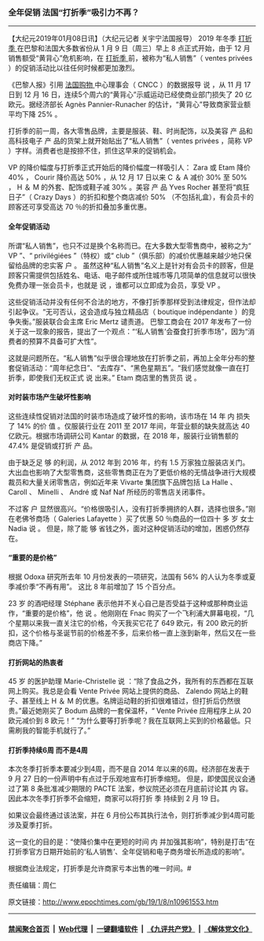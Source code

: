 ### 全年促销 法国“打折季”吸引力不再？
------------------------

<p>
 【大纪元2019年01月08日讯】（大纪元记者
 <span style="font-weight: 400;">
  关宇宁法国报导）
 </span>
 <span style="font-weight: 400;">
  2019
 </span>
 <span style="font-weight: 400;">
  年冬季
  <a href="http://www.epochtimes.com/gb/tag/%E6%89%93%E6%8A%98%E5%AD%A3.html">
   打折季
  </a>
  在巴黎和法国大多数省份从
 </span>
 <span style="font-weight: 400;">
  1
 </span>
 <span style="font-weight: 400;">
  月
 </span>
 <span style="font-weight: 400;">
  9
 </span>
 <span style="font-weight: 400;">
  日（周三）早上
 </span>
 <span style="font-weight: 400;">
  8
 </span>
 <span style="font-weight: 400;">
  点正式开始，由于
 </span>
 <span style="font-weight: 400;">
  12
 </span>
 <span style="font-weight: 400;">
  月销售额受“黄背心”危机影响，在
  <a href="http://www.epochtimes.com/gb/tag/%E6%89%93%E6%8A%98%E5%AD%A3.html">
   打折季
  </a>
  前，被称为“私人销售”（
 </span>
 <span style="font-weight: 400;">
  ventes privées
 </span>
 <span style="font-weight: 400;">
  ）的促销活动比以往任何时候都更加激烈。
 </span>
</p>
<p>
 <span style="font-weight: 400;">
  《巴黎人报》引用
  <a href="http://www.epochtimes.com/gb/tag/%E6%B3%95%E5%9B%BD%E8%B4%AD%E7%89%A9.html">
   法国购物
  </a>
  中心理事会（
 </span>
 <span style="font-weight: 400;">
  CNCC
 </span>
 <span style="font-weight: 400;">
  ）的数据报导
 </span>
 <span style="font-weight: 400;">
  说
 </span>
 <span style="font-weight: 400;">
  ，从
 </span>
 <span style="font-weight: 400;">
  11
 </span>
 <span style="font-weight: 400;">
  月
 </span>
 <span style="font-weight: 400;">
  17
 </span>
 <span style="font-weight: 400;">
  日到
 </span>
 <span style="font-weight: 400;">
  12
 </span>
 <span style="font-weight: 400;">
  月
 </span>
 <span style="font-weight: 400;">
  16
 </span>
 <span style="font-weight: 400;">
  日，连续5个周六的“黄背心”示威运动已经使商业部门损失了
 </span>
 <span style="font-weight: 400;">
  20
 </span>
 <span style="font-weight: 400;">
  亿欧元。据经济部长
 </span>
 <span style="font-weight: 400;">
  Agnès Pannier-Runacher
 </span>
 <span style="font-weight: 400;">
  的估计，“黄背心”导致商家营业额平均下降
 </span>
 <span style="font-weight: 400;">
  25%
 </span>
 <span style="font-weight: 400;">
  。
 </span>
</p>
<p>
 <span style="font-weight: 400;">
  打折季的前一周，各大零售品牌，主要是服装、鞋、时尚配饰，以及美容
 </span>
 <span style="font-weight: 400;">
  产
 </span>
 <span style="font-weight: 400;">
  品和高科技电子
 </span>
 <span style="font-weight: 400;">
  产
 </span>
 <span style="font-weight: 400;">
  品的货架上就开始贴出了“私人销售”（
 </span>
 <span style="font-weight: 400;">
  ventes privées
 </span>
 <span style="font-weight: 400;">
  ，简称
 </span>
 <span style="font-weight: 400;">
  VP
 </span>
 <span style="font-weight: 400;">
  ）字样。消费者也是按捺不住，抓住这早来的促销机会。
 </span>
</p>
<p>
 <span style="font-weight: 400;">
  VP
 </span>
 <span style="font-weight: 400;">
  的降价幅度与打折季正式开始后的降价幅度一样吸引人：
 </span>
 <span style="font-weight: 400;">
  Zara
 </span>
 <span style="font-weight: 400;">
  或
 </span>
 <span style="font-weight: 400;">
  Etam
 </span>
 <span style="font-weight: 400;">
  降价
 </span>
 <span style="font-weight: 400;">
  40%
 </span>
 <span style="font-weight: 400;">
  ，
 </span>
 <span style="font-weight: 400;">
  Courir
 </span>
 <span style="font-weight: 400;">
  降价高达
 </span>
 <span style="font-weight: 400;">
  50%
 </span>
 <span style="font-weight: 400;">
  ，从
 </span>
 <span style="font-weight: 400;">
  12
 </span>
 <span style="font-weight: 400;">
  月
 </span>
 <span style="font-weight: 400;">
  17
 </span>
 <span style="font-weight: 400;">
  日以来
 </span>
 <span style="font-weight: 400;">
  C
 </span>
 <span style="font-weight: 400;">
  ＆
 </span>
 <span style="font-weight: 400;">
  A
 </span>
 <span style="font-weight: 400;">
  减价
 </span>
 <span style="font-weight: 400;">
  30%
 </span>
 <span style="font-weight: 400;">
  至
 </span>
 <span style="font-weight: 400;">
  50%
 </span>
 <span style="font-weight: 400;">
  ，
 </span>
 <span style="font-weight: 400;">
  H
 </span>
 <span style="font-weight: 400;">
  ＆
 </span>
 <span style="font-weight: 400;">
  M
 </span>
 <span style="font-weight: 400;">
  的外套、配饰或鞋子减
 </span>
 <span style="font-weight: 400;">
  30%
 </span>
 <span style="font-weight: 400;">
  。美容
 </span>
 <span style="font-weight: 400;">
  产
 </span>
 <span style="font-weight: 400;">
  品
 </span>
 <span style="font-weight: 400;">
  Yves Rocher
 </span>
 <span style="font-weight: 400;">
  甚至将“疯狂日子”（
 </span>
 <span style="font-weight: 400;">
  Crazy Days
 </span>
 <span style="font-weight: 400;">
  ）的折扣和整个商店减价
 </span>
 <span style="font-weight: 400;">
  50%
 </span>
 <span style="font-weight: 400;">
  （不包括礼盒），有会员卡的顾客还可享受高达
 </span>
 <span style="font-weight: 400;">
  70
 </span>
 <span style="font-weight: 400;">
  ％的折扣叠加多重优惠。
 </span>
</p>
<h4>
 全年促销活动
</h4>
<p>
 <span style="font-weight: 400;">
  所谓“私人销售”，也只不过是换个名称而已。在大多数大型零售商中，被称之为“
 </span>
 <span style="font-weight: 400;">
  VP
 </span>
 <span style="font-weight: 400;">
  ”、“
 </span>
 <span style="font-weight: 400;">
  privilégiées
 </span>
 <span style="font-weight: 400;">
  ”（特权）或“
 </span>
 <span style="font-weight: 400;">
  club
 </span>
 <span style="font-weight: 400;">
  ”（俱乐部）的减价优惠越来越少地只保留给品牌的忠实客
 </span>
 <span style="font-weight: 400;">
  户
 </span>
 <span style="font-weight: 400;">
  。
 </span>
 <span style="font-weight: 400;">
  虽然这种“私人销售”名义上是针对有会员卡的顾客，但是顾客只需提供包括姓名、电话、电子邮件或所住城市等几项简单的信息就可以很快免费办理一张会员卡，也就是
 </span>
 <span style="font-weight: 400;">
  说
 </span>
 <span style="font-weight: 400;">
  ，谁都可以立即成为会员，享受
 </span>
 <span style="font-weight: 400;">
  VP
 </span>
 <span style="font-weight: 400;">
  。
 </span>
</p>
<p>
 <span style="font-weight: 400;">
  这些促销活动并没有任何不合法的地方，不像打折季那样受到法律规定，但作法却引起争议。“无可否认，这会造成与独立精品店（
 </span>
 <span style="font-weight: 400;">
  boutique indépendante
 </span>
 <span style="font-weight: 400;">
  ）的竞争失衡。”服装联合会主席
 </span>
 <span style="font-weight: 400;">
  Eric Mertz
 </span>
 <span style="font-weight: 400;">
  谴责道。
 </span>
 <span style="font-weight: 400;">
  巴黎工商会在
 </span>
 <span style="font-weight: 400;">
  2017
 </span>
 <span style="font-weight: 400;">
  年发布了一份关于这一现象的报告，提出了一个观点：“‘私人销售’会蚕食打折季市场”，因为“消费者的预算不具备可扩大性”。
 </span>
</p>
<p>
 <span style="font-weight: 400;">
  这就是问题所在。“私人销售”似乎很合理地放在打折季之前，再加上全年分布的整套促销活动：“周年纪念日”、“去库存”、“黑色星期五”。“我们感觉就像一直在打折季，即使我们无权正式
 </span>
 <span style="font-weight: 400;">
  说
 </span>
 <span style="font-weight: 400;">
  出来。”
 </span>
 <span style="font-weight: 400;">
  Etam
 </span>
 <span style="font-weight: 400;">
  商店里的售货员
 </span>
 <span style="font-weight: 400;">
  说
 </span>
 <span style="font-weight: 400;">
  。
 </span>
</p>
<h4>
 对时装市场产生破坏性影响
</h4>
<p>
 <span style="font-weight: 400;">
  这些连续性促销对法国的时装市场造成了破坏性的影响，该市场在
 </span>
 <span style="font-weight: 400;">
  14
 </span>
 <span style="font-weight: 400;">
  年
 </span>
 <span style="font-weight: 400;">
  内
 </span>
 <span style="font-weight: 400;">
  损失了
 </span>
 <span style="font-weight: 400;">
  14%
 </span>
 <span style="font-weight: 400;">
  的价
 </span>
 <span style="font-weight: 400;">
  值
 </span>
 <span style="font-weight: 400;">
  。仅服装行业在
 </span>
 <span style="font-weight: 400;">
  2011
 </span>
 <span style="font-weight: 400;">
  至
 </span>
 <span style="font-weight: 400;">
  2017
 </span>
 <span style="font-weight: 400;">
  年间，年营业额的缺失就高达
 </span>
 <span style="font-weight: 400;">
  40
 </span>
 <span style="font-weight: 400;">
  亿欧元。根据市场调研公司
 </span>
 <span style="font-weight: 400;">
  Kantar
 </span>
 <span style="font-weight: 400;">
  的数据，在
 </span>
 <span style="font-weight: 400;">
  2018
 </span>
 <span style="font-weight: 400;">
  年，服装行业销售额的
 </span>
 <span style="font-weight: 400;">
  47.4%
 </span>
 <span style="font-weight: 400;">
  是促销或打折
 </span>
 <span style="font-weight: 400;">
  产
 </span>
 <span style="font-weight: 400;">
  品。
 </span>
</p>
<p>
 <span style="font-weight: 400;">
  由于缺乏足
 </span>
 <span style="font-weight: 400;">
  够
 </span>
 <span style="font-weight: 400;">
  的利润，从
 </span>
 <span style="font-weight: 400;">
  2012
 </span>
 <span style="font-weight: 400;">
  年到
 </span>
 <span style="font-weight: 400;">
  2016
 </span>
 <span style="font-weight: 400;">
  年，约有
 </span>
 <span style="font-weight: 400;">
  1.5
 </span>
 <span style="font-weight: 400;">
  万家独立服装店关门。大出血也影响了大型零售商，这些零售商正在为了更低价格的无情战争进行大规模裁员和大量关闭零售店，例如近年来
 </span>
 <span style="font-weight: 400;">
  Vivarte
 </span>
 <span style="font-weight: 400;">
  集团旗下品牌包括
 </span>
 <span style="font-weight: 400;">
  La Halle
 </span>
 <span style="font-weight: 400;">
  、
 </span>
 <span style="font-weight: 400;">
  Caroll
 </span>
 <span style="font-weight: 400;">
  、
 </span>
 <span style="font-weight: 400;">
  Minelli
 </span>
 <span style="font-weight: 400;">
  、
 </span>
 <span style="font-weight: 400;">
  André
 </span>
 <span style="font-weight: 400;">
  或
 </span>
 <span style="font-weight: 400;">
  Naf Naf
 </span>
 <span style="font-weight: 400;">
  所经历的零售店关闭事件。
 </span>
</p>
<p>
 <span style="font-weight: 400;">
  不过客
 </span>
 <span style="font-weight: 400;">
  户
 </span>
 <span style="font-weight: 400;">
  显然很高兴。“价格很吸引人，没有打折季拥挤的人群，选择也很多。”刚在老佛爷商场（
 </span>
 <span style="font-weight: 400;">
  Galeries Lafayette
 </span>
 <span style="font-weight: 400;">
  ）买了优惠
 </span>
 <span style="font-weight: 400;">
  50
 </span>
 <span style="font-weight: 400;">
  ％商品的一位四十
 </span>
 <span style="font-weight: 400;">
  多
 </span>
 <span style="font-weight: 400;">
  岁
 </span>
 <span style="font-weight: 400;">
  女士
 </span>
 <span style="font-weight: 400;">
  Nadia
 </span>
 <span style="font-weight: 400;">
  说
 </span>
 <span style="font-weight: 400;">
  。
 </span>
 <span style="font-weight: 400;">
  但是，除了能
 </span>
 <span style="font-weight: 400;">
  够
 </span>
 <span style="font-weight: 400;">
  省钱之外，面对这种促销活动的增加，困惑仍然存在。
 </span>
</p>
<h4>
 “重要的是价格”
</h4>
<p>
 <span style="font-weight: 400;">
  根据
 </span>
 <span style="font-weight: 400;">
  Odoxa
 </span>
 <span style="font-weight: 400;">
  研究所去年
 </span>
 <span style="font-weight: 400;">
  10
 </span>
 <span style="font-weight: 400;">
  月份发表的一项研究，法国有
 </span>
 <span style="font-weight: 400;">
  56%
 </span>
 <span style="font-weight: 400;">
  的人认为冬季或夏季减价季“不再有用”。
 </span>
 <span style="font-weight: 400;">
  这比
 </span>
 <span style="font-weight: 400;">
  8
 </span>
 <span style="font-weight: 400;">
  年前增加了
 </span>
 <span style="font-weight: 400;">
  15
 </span>
 <span style="font-weight: 400;">
  个百分点。
 </span>
</p>
<p>
 <span style="font-weight: 400;">
  23
 </span>
 <span style="font-weight: 400;">
  岁
 </span>
 <span style="font-weight: 400;">
  的酒吧经理
 </span>
 <span style="font-weight: 400;">
  Stéphane
 </span>
 <span style="font-weight: 400;">
  表示他并不关心自己是否受益于这种或那种商业运作，“重要的是价格”，他
 </span>
 <span style="font-weight: 400;">
  说
 </span>
 <span style="font-weight: 400;">
  。他刚刚在
 </span>
 <span style="font-weight: 400;">
  Fnac
 </span>
 <span style="font-weight: 400;">
  购买了一个飞利浦大屏幕电视，“几个星期以来我一直关注它的价格，今天我买它花了
 </span>
 <span style="font-weight: 400;">
  649
 </span>
 <span style="font-weight: 400;">
  欧元，有
 </span>
 <span style="font-weight: 400;">
  200
 </span>
 <span style="font-weight: 400;">
  欧元的折扣，这个价格与圣诞节前的价格差不多，后来价格一直上涨到新年，然后又在一些商店下降。”
 </span>
</p>
<h4>
 打折网站的热衷者
</h4>
<p>
 <span style="font-weight: 400;">
  45
 </span>
 <span style="font-weight: 400;">
  岁
 </span>
 <span style="font-weight: 400;">
  的医护助理
 </span>
 <span style="font-weight: 400;">
  Marie-Christelle
 </span>
 <span style="font-weight: 400;">
  说
 </span>
 <span style="font-weight: 400;">
  ：“除了食品之外，我所有的东西都在互联网上购买。我总是会看
 </span>
 <span style="font-weight: 400;">
  Vente Privée
 </span>
 <span style="font-weight: 400;">
  网站上提供的商品、
 </span>
 <span style="font-weight: 400;">
  Zalendo
 </span>
 <span style="font-weight: 400;">
  网站上的鞋子、甚至线上
 </span>
 <span style="font-weight: 400;">
  H
 </span>
 <span style="font-weight: 400;">
  ＆
 </span>
 <span style="font-weight: 400;">
  M
 </span>
 <span style="font-weight: 400;">
  的优惠。名牌运动鞋的折扣很难错过，但打折后仍然很贵。”最近她刚买了
 </span>
 <span style="font-weight: 400;">
  Bodum
 </span>
 <span style="font-weight: 400;">
  品牌的一套保温杯，“
 </span>
 <span style="font-weight: 400;">
  Vente Privée
 </span>
 <span style="font-weight: 400;">
  应用程序上从
 </span>
 <span style="font-weight: 400;">
  20
 </span>
 <span style="font-weight: 400;">
  欧元减价到
 </span>
 <span style="font-weight: 400;">
  8
 </span>
 <span style="font-weight: 400;">
  欧元！”
 </span>
 <span style="font-weight: 400;">
  “为什么要等打折季呢？我在互联网上买到的价格最低。只需刷我的智能手机就行了。”
 </span>
</p>
<h4>
 打折季持续6周 而不是4周
</h4>
<p>
 <span style="font-weight: 400;">
  本次冬季打折季本要减少到4周，而不是自
 </span>
 <span style="font-weight: 400;">
  2014
 </span>
 <span style="font-weight: 400;">
  年以来的6周。经济部在发表于
 </span>
 <span style="font-weight: 400;">
  9
 </span>
 <span style="font-weight: 400;">
  月
 </span>
 <span style="font-weight: 400;">
  27
 </span>
 <span style="font-weight: 400;">
  日的一份声明中有点过于乐观地宣布打折季缩短。
 </span>
 <span style="font-weight: 400;">
  但是，即使国民议会通过了第
 </span>
 <span style="font-weight: 400;">
  8
 </span>
 <span style="font-weight: 400;">
  条批准减少期限的
 </span>
 <span style="font-weight: 400;">
  PACTE
 </span>
 <span style="font-weight: 400;">
  法案，参议院还必须在月底前讨论其
 </span>
 <span style="font-weight: 400;">
  内
 </span>
 <span style="font-weight: 400;">
  容。因此本次冬季打折季不会缩短，商家可以将打折
 </span>
 <span style="font-weight: 400;">
  季
 </span>
 <span style="font-weight: 400;">
  持续到
 </span>
 <span style="font-weight: 400;">
  2
 </span>
 <span style="font-weight: 400;">
  月
 </span>
 <span style="font-weight: 400;">
  19
 </span>
 <span style="font-weight: 400;">
  日。
 </span>
</p>
<p>
 <span style="font-weight: 400;">
  如果议会最终通过该法案，并在
 </span>
 <span style="font-weight: 400;">
  6
 </span>
 <span style="font-weight: 400;">
  月份公布其执行法令，则打折季减少到4周可能涉及夏季打折。
 </span>
</p>
<p>
 <span style="font-weight: 400;">
  这一变化的目的是：“使降价集中在更短的时间
 </span>
 <span style="font-weight: 400;">
  内
 </span>
 <span style="font-weight: 400;">
  并加强其影响”，特别是打击“在打折季官方日期开始前的‘私人销售’、全年促销和电子商务增长所造成的影响”。
 </span>
</p>
<p>
 <span style="font-weight: 400;">
  根据商业法规定，打折季是允许商家亏本出售的唯一时间。#
 </span>
</p>
<p>
 责任编辑：周仁
</p>

原文链接：http://www.epochtimes.com/gb/19/1/8/n10961553.htm


------------------------
#### [禁闻聚合首页](https://github.com/gfw-breaker/banned-news/blob/master/README.md) &nbsp;|&nbsp; [Web代理](https://github.com/gfw-breaker/open-proxy/blob/master/README.md) &nbsp;|&nbsp; [一键翻墙软件](https://github.com/gfw-breaker/nogfw/blob/master/README.md) &nbsp;|&nbsp; [《九评共产党》](https://github.com/gfw-breaker/9ping.md/blob/master/README.md#九评之一评共产党是什么) &nbsp;|&nbsp; [《解体党文化》](https://github.com/gfw-breaker/jtdwh.md/blob/master/README.md#绪论)